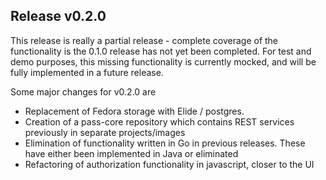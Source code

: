 ## Release v0.2.0

This release is really a partial release - complete coverage of the functionality is the 0.1.0 release 
has not yet been completed. For test and demo purposes, this missing functionality is currently mocked, and
will be fully implemented in a future release.

Some major changes for v0.2.0 are

* Replacement of Fedora storage with Elide / postgres.
* Creation of a pass-core repository which contains REST services previously in separate projects/images
* Elimination of functionality written in Go in previous releases. These have
either been implemented in Java or eliminated
* Refactoring of authorization functionality in javascript, closer to the UI

